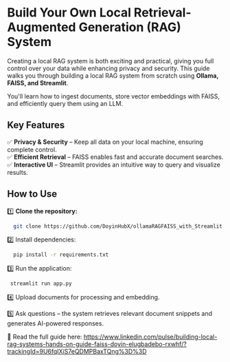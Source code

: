 # Build Your Own Local Retrieval-Augmented Generation (RAG) System  

Creating a local RAG system is both exciting and practical, giving you full control over your data while enhancing privacy and security. This guide walks you through building a local RAG system from scratch using **Ollama, FAISS, and Streamlit**.  

You'll learn how to ingest documents, store vector embeddings with FAISS, and efficiently query them using an LLM.  

## Key Features  

✅ **Privacy & Security** – Keep all data on your local machine, ensuring complete control.  
✅ **Efficient Retrieval** – FAISS enables fast and accurate document searches.  
✅ **Interactive UI** – Streamlit provides an intuitive way to query and visualize results.  

## How to Use  


1️⃣ **Clone the repository:**    

 ```sh
   git clone https://github.com/DoyinHubX/ollamaRAGFAISS_with_Streamlit.git
 ```

2️⃣ Install dependencies:

 ```sh
   pip install -r requirements.txt
 ```

3️⃣ Run the application:

  ```sh
   streamlit run app.py
 ```

4️⃣ Upload documents for processing and embedding.

5️⃣ Ask questions – the system retrieves relevant document snippets and generates AI-powered responses.

📖 Read the full guide here: https://www.linkedin.com/pulse/building-local-rag-systems-hands-on-guide-faiss-doyin-elugbadebo-rxwhf/?trackingId=9U6fqIXiS7eQDMPBaxTQng%3D%3D